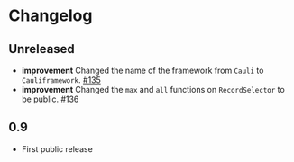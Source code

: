 # Changelog

## Unreleased
* **improvement** Changed the name of the framework from `Cauli` to `Cauliframework`. [#135](https://github.com/cauliframework/cauli/issues/135)
* **improvement** Changed the `max` and `all` functions on `RecordSelector` to be public. [#136](https://github.com/cauliframework/cauli/issues/136)

## 0.9
* First public release

